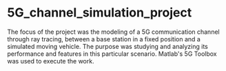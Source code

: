 # 5G_channel_simulation_project
The focus of the project was the modeling of a 5G communication channel through ray tracing, between a base station in a fixed position and a simulated moving vehicle. The purpose was studying and analyzing its performance and features in this particular scenario. Matlab's 5G Toolbox was used to execute the work.
